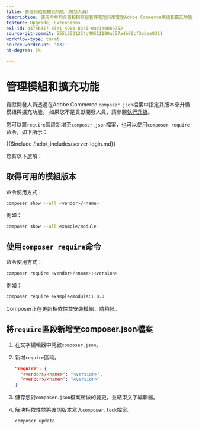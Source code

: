 ```yaml
---
title: 管理模組和擴充功能（開發人員）
description: 使用命令列介面和撰寫器套件管理員來管理Adobe Commerce模組和擴充功能。
feature: Upgrade, Extensions
exl-id: 447eb317-83e1-4900-83a5-9ac1a008e752
source-git-commit: 55512521254c49511100a557a4b00cf3ebee0311
workflow-type: tm+mt
source-wordcount: '131'
ht-degree: 3%

---
```


# 管理模組和擴充功能

貢獻開發人員透過在Adobe Commerce `composer.json`檔案中指定其版本來升級模組與擴充功能。 如果您不是貢獻開發人員，請參閱[執行升級](../implementation/perform-upgrade.md)。

您可以將`require`區段新增至`composer.json`檔案，也可以使用`composer require`命令，如下所示：

{{$include /help/_includes/server-login.md}}

您有以下選項：

## 取得可用的模組版本

命令使用方式：

```bash
composer show --all <vendor>/<name>
```

例如：

```bash
composer show --all example/module
```

## 使用`composer require`命令

命令使用方式：

```bash
composer require <vendor>/<name>:<version>
```

例如：

```bash
composer require example/module:1.0.0
```

Composer正在更新相依性並安裝模組，請稍候。

## 將`require`區段新增至composer.json檔案

1. 在文字編輯器中開啟`composer.json`。

1. 新增`require`區段。

   ```json
   "require": {
     "<vendor>/<name>": "<version>",
     "<vendor>/<name>": "<version>"
   }
   ```

1. 儲存您對`composer.json`檔案所做的變更，並結束文字編輯器。

1. 解決相依性並將確切版本寫入`composer.lock`檔案。

   ```bash
   composer update
   ```

<!-- Last updated from includes: 2022-09-08 16:00:49 -->
